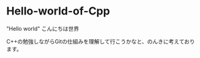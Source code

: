 Hello-world-of-Cpp
==================

"Hello world" こんにちは世界

C++の勉強しながらGitの仕組みを理解して行こうかなと、のんきに考えております。
